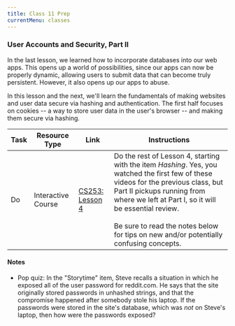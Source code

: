 ```yaml
---
title: Class 11 Prep
currentMenu: classes
---
```


### User Accounts and Security, Part II

In the last lesson, we learned how to incorporate databases into our web apps. This opens up a world of possibilities, since our apps can now be properly dynamic, allowing users to submit data that can become truly persistent. However, it also opens up our apps to abuse.

In this lesson and the next, we'll learn the fundamentals of making websites and user data secure via hashing and authentication. The first half focuses on cookies -- a way to store user data in the user's browser -- and making them secure via hashing.

Task | Resource Type | Link | Instructions
|----|---------------|------|-------------|
Do | Interactive Course | [CS253: Lesson 4][lesson-4] | Do the rest of Lesson 4, starting with the item *Hashing*. Yes, you watched the first few of these videos for the previous class, but Part II pickups running from where we left at Part I, so it will be essential review. <br><br>Be sure to read the notes below for tips on new and/or potentially confusing concepts.

#### Notes

* Pop quiz: In the "Storytime" item, Steve recalls a situation in which he exposed all of the user password for reddit.com. He says that the site originally stored passwords in unhashed strings, and that the compromise happened after somebody stole his laptop. If the passwords were stored in the site's database, which was *not* on Steve's laptop, then how were the passwords exposed?

[lesson-4]: https://classroom.udacity.com/courses/cs253/lessons/48666069/concepts/486057910923#
